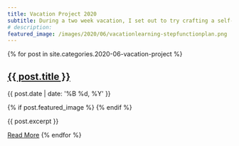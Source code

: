 ```yaml
---
title: Vacation Project 2020
subtitle: During a two week vacation, I set out to try crafting a self-healing data stream as a passion project.  These post capture my progress from inception to review.
# description:
featured_image: /images/2020/06/vacationlearning-stepfunctionplan.png
---
```


{% for post in site.categories.2020-06-vacation-project %}
<article class="blog-post">

  <div class="blog-post__header">
    <h2 class="blog-post__title"><a href="{{ post.url | relative_url }}">{{ post.title }}</a></h2>
    <p class="blog-post__subtitle">{{ post.date | date: '%B %d, %Y' }}</p>
  </div>

  {% if post.featured_image %}
  <a href="{{ post.url | relative_url }}" class="blog-post__image" style="background-image: url({{ post.featured_image | relative_url }});"></a>
  {% endif %}

  <div class="blog-post__content">
    <p>{{ post.excerpt }}</p>
    <p><a href="{{ post.url | relative_url }}" class="button">Read More</a>
{% endfor %}
